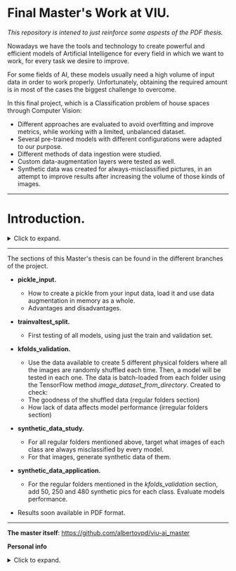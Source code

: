 # Final Master's Work at VIU.

*This repository is intened to just reinforce some aspests of the PDF thesis.*


Nowadays we have the tools and technology to create powerful and efficient models of Artificial Intelligence for every field in which we want to work, for every task we desire to improve.

For some fields of AI, these models usually need a high volume of input data in order to work properly. Unfortunately, obtaining the required amount is in most of the cases the biggest challenge to overcome.

In this final project, which is a Classification problem of house spaces through Computer Vision:
- Different approaches are evaluated to avoid overfitting and improve metrics, while working with a limited, unbalanced dataset.
- Several pre-trained models with different configurations were adapted to our purpose. 
- Different methods of data ingestion were studied. 
- Custom data-augmentation layers were tested as well. 
- Synthetic data was created for always-misclassified pictures, in an attempt to improve results after increasing the volume of those kinds of images.

---------------------------

# Introduction.
<details>
  <summary>Click to expand.</summary>


The aim of this Master’s Final Project is to work with a reduced dataset in order to improve the performance of an image classifier system for different spaces inside houses.

Landing the idea properly, a journey through ML tools and Data Augmentation techniques will be started. Every time a dead-end will be reached, there will be countless alternatives already available in the open science world. Without hesitation, sometimes the real challenge will be to make a decision about which one of these technologies should be the next step.


Here it is presented a brief introduction for the performed stages explained in Section Methodology:

1. The starting point will not be the most interesting academically, yet the most important one: The dataset.     

2. Different Data ingestion methods to feed our Neural Networks will be tested. 
They will be divided in 2 groups: The ones working with the whole dataset loaded in the RAM and the ones implemented as first layers of Neural Network architectures, that will process data in batch-processing.

3. A set of Neural Networks models will be chosen to work with. 
Neural Networks are a simplified model of the way a brain processes information. They consist of neurons, the basic units, arranged in layers. The model can be divided into the input layer (units representing the input fields), the hidden layers and the output layer (one or more units representing the target fields). 
The units are connected with varying connection strengths or weights. While training, initially those weights are random and are propagated from each neuron to every neuron in the next layer until reaching the output layer, generating an inference. Once done, those inferences are evaluated. This iteration is called an epoch, and it is repeated many times. Each time, weights are re-adjusted to get a better outcome (IBM Corporation, n.d.).
The mentioned representation of layers is usually presented in a more pragmatic fashion: The base model (input and hidden layers already trained by the provider), and the top model (hidden and output layers that will be trained by ourselves with our set of data). 
This process is called transfer-learning.
In this project, several configurations of the same architectures, but with different parameters will be tested in Section Architectures and Fine-tuning.

4. Due to our lack of data, different methods of Data Augmentation will be tested in order to improve the heterogeneity of our dataset, and also its volume. 

5. After building Neural Network architectures (from now on, NN) with different hyperparameters, different methods for gathering and augmentate data, the performance of a set of models will be tested. These are our trained Models.

6. Before running the models, our dataset will be shuffled and divided at first into training and validation sets (later train-validation-tests). 
We realised that the performance of models was highly dependent on some kind of images. If data was shuffled and models were run again, differences in performance may be big enough to not ignore this fact. For this reason the Physical k-folds validation will be implemented.
The sklearn method of cross_validation() (Scikit-learn, n.d.)  reads the available data, shuffles it and creates as many folders as wanted. Those folders are not persisted, they are just RAM-stored. Its purpose is to run a model in k different sets of data and measure the model performance as an average of the resulting metrics for each folder.
The same idea will be reproduced. Several folders distributions will be created, this time persisted in disk. Some of the distributions will be meant to measure the goodness of data, other distributions will be set to study the performance of a model over a decreasing-in-volume set of data. 

7. Trying to improve our results, over one of these distributions of folders we will perform inferences, in order to get exactly what images are always misclassified by all models. Those images will be located, and synthetic data will be created using them as input. Results will be presented in the Synthetic data section. This synth data will be created using an available Pytorch repository (GitHub Zhao et al., 2020). 
Once the non-real images are created, several ways to merge them with the real data will be tested. Finally, a model will be trained over different distributions of real plus unreal pictures.



</details>




----------------------------------

The sections of this Master's thesis can be found in the different branches of the project. 


- **pickle_input.**

  - How to create a pickle from your input data, load it and use data augmentation in memory as a whole.
  - Advantages and disadvantages.

- **trainvaltest_split.**

  - First testing of all models, using just the train and validation set.

- **kfolds_validation.**

  - Use the data available to create 5 different physical folders where all the images are randomly shuffled each time. Then, a model will be tested in each one. The data is batch-loaded from each folder using the TensorFlow method *image_dataset_from_directory*. Created to check:
  - The goodness of the shuffled data (regular folders section)
  - How lack of data affects model performance (irregular folders section)

- **synthetic_data_study.**
  - For all regular folders mentioned above, target what images of each class are always misclassified by every model.
  - For that images, generate synthetic data of them.

- **synthetic_data_application.**
  - For the regular folders mentioned in the *kfolds_validation* section, add 50, 250 and 480 synthetic pics for each class. Evaluate models performance.


- Results soon available in PDF format.


----------------------------------

**The master itself**: https://github.com/albertovpd/viu-ai_master

**Personal info**
<details>
  <summary>Click to expand.</summary>

https://www.linkedin.com/in/alberto-vargas-pina/

![alt](output/science_dog.webp)

</details>

